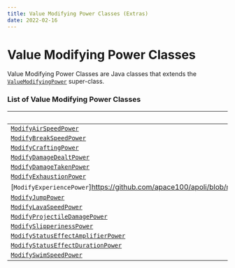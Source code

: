 ```yaml
---
title: Value Modifying Power Classes (Extras)
date: 2022-02-16
---
```


#   Value Modifying Power Classes

Value Modifying Power Classes are Java classes that extends the [`ValueModifyingPower`](https://github.com/apace100/apoli/blob/master/src/main/java/io/github/apace100/apoli/power/ValueModifyingPower.java) super-class.


### List of Value Modifying Power Classes

Class Name | String Value
-----------|-------------
[`ModifyAirSpeedPower`](https://github.com/apace100/apoli/blob/master/src/main/java/io/github/apace100/apoli/power/ModifyAirSpeedPower.java) | [`"modify_air_speed"`](../../types/power_types/modify_air_speed.md)
[`ModifyBreakSpeedPower`](https://github.com/apace100/apoli/blob/master/src/main/java/io/github/apace100/apoli/power/ModifyBreakSpeedPower.java) | [`"modify_break_speed"`](../../types/power_types/modify_break_speed.md)
[`ModifyCraftingPower`](https://github.com/apace100/apoli/blob/master/src/main/java/io/github/apace100/apoli/power/ModifyCraftingPower.java) | [`"modify_crafting"`](../../types/power_types/modify_crafting.md)
[`ModifyDamageDealtPower`](https://github.com/apace100/apoli/blob/master/src/main/java/io/github/apace100/apoli/power/ModifyDamageDealtPower.java) | [`"modify_damage_dealt"`](../../types/power_types/modify_damage_dealt.md)
[`ModifyDamageTakenPower`](https://github.com/apace100/apoli/blob/master/src/main/java/io/github/apace100/apoli/power/ModifyDamageTaken.java) | [`"modify_damage_taken"`](../../types/power_types/modify_damage_taken.md)
[`ModifyExhaustionPower`](https://github.com/apace100/apoli/blob/master/src/main/java/io/github/apace100/apoli/power/ModifyExhaustionPower.java) | [`"modify_exhaustion"`](../../types/power_types/modify_exhaustion.md)
[`ModifyExperiencePower`]https://github.com/apace100/apoli/blob/master/src/main/java/io/github/apace100/apoli/power/ModifyExperiencePower.java | [`"modify_xp_gain"`](../../types/power_types/modify_xp_gain.md)
[`ModifyJumpPower`](https://github.com/apace100/apoli/blob/master/src/main/java/io/github/apace100/apoli/power/ModifyJumpPower.java) | [`"modify_jump"`](../../types/power_types/modify_jump.md)
[`ModifyLavaSpeedPower`](https://github.com/apace100/apoli/blob/master/src/main/java/io/github/apace100/apoli/power/ModifyLavaSpeedPower.java) | [`"modify_lava_speed"`](../../types/power_types/modify_lava_speed.md)
[`ModifyProjectileDamagePower`](https://github.com/apace100/apoli/blob/master/src/main/java/io/github/apace100/apoli/power/ModifyProjectileDamagePower.java) | [`modify_projectile_damage`](../../types/power_types/modify_projectile_damage.md)
[`ModifySlipperinessPower`](https://github.com/apace100/apoli/blob/master/src/main/java/io/github/apace100/apoli/power/ModifySlipperinessPower.java) | [`"modify_slipperiness"`](../../types/power_types/modify_slipperiness.md)
[`ModifyStatusEffectAmplifierPower`](https://github.com/apace100/apoli/blob/master/src/main/java/io/github/apace100/apoli/power/ModifyStatusEffectAmplifierPower.java) | [`"modify_status_effect_amplifier"`](../../types/power_types/modify_status_effect_amplifier.md)
[`ModifyStatusEffectDurationPower`](https://github.com/apace100/apoli/blob/master/src/main/java/io/github/apace100/apoli/power/ModifyStatusEffectDurationPower.java) | [`"modify_status_effect_duration"`](../../types/power_types/modify_status_effect_duration.md)
[`ModifySwimSpeedPower`](https://github.com/apace100/apoli/blob/master/src/main/java/io/github/apace100/apoli/power/ModifySwimSpeedPower.java) | [`"modify_swim_speed"`](../../types/power_types/modify_swim_speed.md)